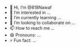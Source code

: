 - 👋 Hi, I’m @818Nawaf
- 👀 I’m interested in ...
- 🌱 I’m currently learning ...
- 💞️ I’m looking to collaborate on ...
- 📫 How to reach me ...
- 😄 Pronouns: ...
- ⚡ Fun fact: ...

<!---
818Nawaf/818Nawaf is a ✨ special ✨ repository because its `README.md` (this file) appears on your GitHub profile.
You can click the Preview link to take a look at your changes.
--->
